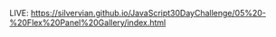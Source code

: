 LIVE: https://silvervian.github.io/JavaScript30DayChallenge/05%20-%20Flex%20Panel%20Gallery/index.html
